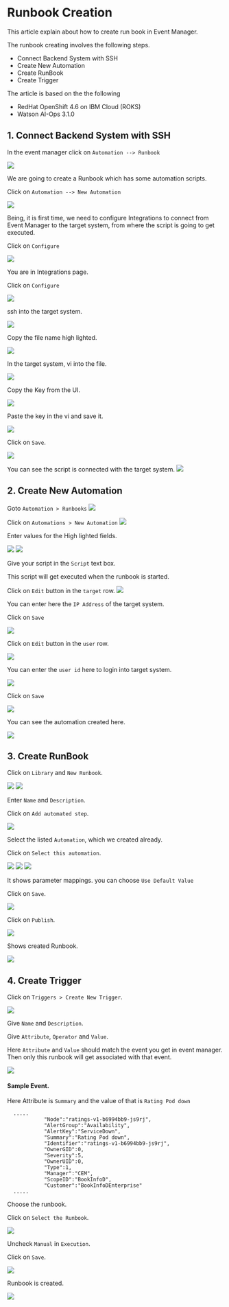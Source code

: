# Runbook Creation

This article explain about how to create run book in Event Manager.

The runbook creating involves the following steps.

- Connect Backend System with SSH
- Create New Automation
- Create RunBook
- Create Trigger


The article is based on the the following

- RedHat OpenShift 4.6 on IBM Cloud (ROKS)
- Watson AI-Ops 3.1.0

## 1. Connect Backend System with SSH

In the event manager click on `Automation --> Runbook`

<img src="images/image-11.png">

We are going to create a Runbook which has some automation scripts.

Click on `Automation --> New Automation`

<img src="images/image-12.png">

Being, it is first time, we need to configure Integrations to connect from Event Manager to the target system, from where the script is going to get executed.

Click on `Configure`

<img src="images/image-13.png">

You are in Integrations page.

Click on `Configure`

<img src="images/image-14.png">

ssh into the target system.

<img src="images/image-15.png">

Copy the file name high lighted.

<img src="images/image-16.png">

In the target system, vi into the file.

<img src="images/image-17.png">

Copy the Key from the UI.

<img src="images/image-18.png">

Paste the key in the vi and save it.

<img src="images/image-19.png">

Click on `Save`.

<img src="images/image-20.png">

You can see the script is connected with the target system.
<img src="images/image-21.png">

## 2. Create New Automation

Goto `Automation > Runbooks`
<img src="images/image-22.png">

Click on `Automations > New Automation`
<img src="images/image-23.png">

Enter values for the High lighted fields.

<img src="images/image-24.png">

<img src="images/image-25.png">

Give your script in the `Script` text box.

This script will get executed when the runbook is started.

Click on `Edit` button in the `target` row.
<img src="images/image-26.png">

You can enter here the `IP Address` of the target system.

Click on  `Save`

<img src="images/image-27.png">

Click on `Edit` button in the `user` row.

<img src="images/image-28.png">

You can enter the `user id` here to login into target system.

<img src="images/image-29.png">

Click on  `Save`

<img src="images/image-30.png">

You can see the automation created here.

<img src="images/image-31.png">

## 3. Create RunBook

Click on `Library` and `New Runbook`.

<img src="images/image-32.png">


<img src="images/image-33.png">

Enter `Name` and `Description`.

Click on `Add automated step`.

<img src="images/image-34.png">

Select the listed `Automation`, which we created already.

Click on `Select this automation`.

<img src="images/image-35.png">

<img src="images/image-36.png">
<img src="images/image-37.png">

It shows parameter mappings. you can choose `Use Default Value`

Click on `Save`.

<img src="images/image-38.png">

Click on `Publish`.

<img src="images/image-39.png">

Shows created Runbook.

<img src="images/image-40.png">

## 4. Create Trigger

Click on `Triggers > Create New Trigger`.

<img src="images/image-41.png">

Give `Name` and `Description`.

Give `Attribute`, `Operator` and `Value`.

Here `Attribute` and `Value` should match the event you get in event manager. Then only this runbook will get associated with that event.

<img src="images/image-42.png">

#### Sample Event. 

Here Attribute is `Summary` and the value of that is `Rating Pod down`
```
  .....
            "Node":"ratings-v1-b6994bb9-js9rj",
            "AlertGroup":"Availability",
            "AlertKey":"ServiceDown",
            "Summary":"Rating Pod down",
            "Identifier":"ratings-v1-b6994bb9-js9rj",
            "OwnerGID":0,
            "Severity":5,
            "OwnerUID":0,
            "Type":1,
            "Manager":"CEM",
            "ScopeID":"BookInfoD",
            "Customer":"BookInfoDEnterprise"
  .....
```

Choose the runbook.

Click on `Select the Runbook`.

<img src="images/image-43.png">

Uncheck  `Manual` in `Execution`.

Click on `Save`.

<img src="images/image-44.png">

Runbook is created.

<img src="images/image-45.png">

